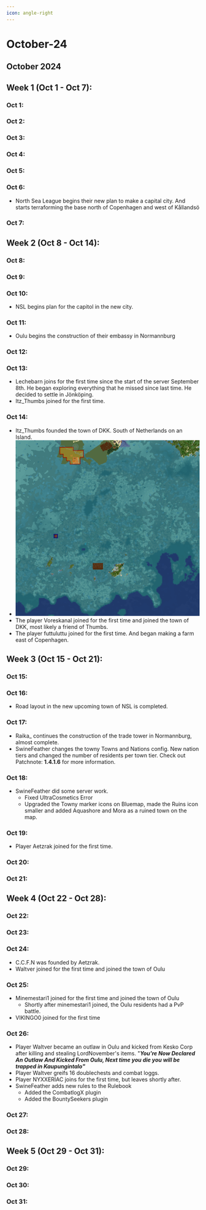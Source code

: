 ```yaml
---
icon: angle-right
---
```


# October-24

## October 2024

## Week 1 (Oct 1 - Oct 7):

### Oct 1:

### Oct 2:

### Oct 3:

### Oct 4:

### Oct 5:

### Oct 6:

* North Sea League begins their new plan to make a capital city. And starts terraforming the base north of Copenhagen and west of Kållandsö

### Oct 7:

## Week 2 (Oct 8 - Oct 14):

### Oct 8:

### Oct 9:

### Oct 10:

* NSL begins plan for the capitol in the new city.

### Oct 11:

* Oulu begins the construction of their embassy in Normannburg

### Oct 12:

### Oct 13:

* Lechebarn joins for the first time since the start of the server September 8th. He began exploring everything that he missed since last time. He decided to settle in Jönköping.
* Itz\_Thumbs joined for the first time.&#x20;

### Oct 14:

* Itz\_Thumbs founded the town of DKK. South of Netherlands on an Island.
* ![](<../.gitbook/assets/image (132).png>)
* The player Voreskanal joined for the first time and joined the town of DKK, most likely a friend of Thumbs.
* The player futtuluttu joined for the first time. And began making a farm east of Copenhagen.

## Week 3 (Oct 15 - Oct 21):

### Oct 15:

### Oct 16:

* Road layout in the new upcoming town of NSL is completed.

### Oct 17:

* Raika\_ continues the construction of the trade tower in Normannburg, almost complete.
* SwineFeather changes the towny Towns and Nations config. New nation tiers and changed the number of residents per town tier. Check out Patchnote: **1.4.1.6** for more information.

### Oct 18:

* SwineFeather did some server work.
  * Fixed UltraCosmetics Error
  * Upgraded the Towny marker icons on Bluemap, made the Ruins icon smaller and added Aquashore and Mora as a ruined town on the map.

### Oct 19:

* Player Aetzrak joined for the first time.

### Oct 20:

### Oct 21:

## Week 4 (Oct 22 - Oct 28):

### Oct 22:

### Oct 23:

### Oct 24:

* C.C.F.N was founded by Aetzrak.
* Waltver joined for the first time and joined the town of Oulu

### Oct 25:

* Minemestari1 joined for the first time and joined the town of Oulu
  * Shortly after minemestari1 joined, the Oulu residents had a PvP battle.
* VIKINGO0 joined for the first time

### Oct 26:

* Player Waltver became an outlaw in Oulu and kicked from Kesko Corp after killing and stealing LordNovember's items. "_**You're Now Declared An Outlaw And Kicked From Oulu, Next time you die you will be trapped in Kaupungintalo"**_
* Player Waltver greifs 16 doublechests and combat loggs.
* Player NYXXERIAC joins for the first time, but leaves shortly after.
* SwineFeather adds new rules to the Rulebook
  * Added the CombatlogX plugin
  * Added the BountySeekers plugin

### Oct 27:

### Oct 28:

## Week 5 (Oct 29 - Oct 31):

### Oct 29:

### Oct 30:

### Oct 31:
